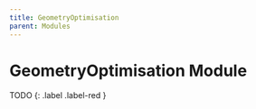 ```yaml
---
title: GeometryOptimisation
parent: Modules
---
```

# GeometryOptimisation Module

TODO
{: .label .label-red }
